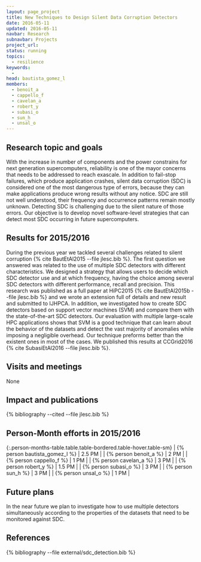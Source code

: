 ```yaml
---
layout: page_project
title: New Techniques to Design Silent Data Corruption Detectors
date: 2016-05-11
updated: 2016-05-11
navbar: Research
subnavbar: Projects
project_url:
status: running
topics:
  - resilience
keywords:
  -
head: bautista_gomez_l
members:
  - benoit_a
  - cappello_f
  - cavelan_a
  - robert_y
  - subasi_o
  - sun_h
  - unsal_o
---
```


## Research topic and goals

With the increase in number of components and the power constrains for next
generation supercomputers, reliability is one of the mayor concerns that needs
to be addressed to reach exascale. In addition to fail-stop failures, which
produce application crashes, silent data corruption (SDC) is considered one of
the most dangerous type of errors, because they can make applications produce
wrong results without any notice. SDC are still not well understood, their
frequency and occurrence patterns remain mostly unknown. Detecting SDC is
challenging due to the silent nature of those errors. Our objective is to
develop novel software-level strategies that can detect most SDC occurring in
future supercomputers.

## Results for 2015/2016

During the previous year we tackled several challenges related to silent
corruption {% cite BautEtAl2015 --file jlesc.bib %}. The first question we answered
was related to the use of multiple SDC detectors with different
characteristics. We designed a strategy that allows users to decide which SDC
detector use and at which frequency, having the choice among several SDC
detectors with different performance, recall and precision. This research was
published as a full paper at HiPC2015 {% cite BautEtAl2015b --file jlesc.bib %} and we wrote an
extension full of details and new result and submitted to IJHPCA. In addition,
we investigated how to create SDC detectors based on support vector machines
(SVM) and compare them with the state-of-the-art SDC detectors. Our evaluation
with multiple large-scale HPC applications shows that SVM is a good technique
that can learn about the behavior of the datasets and detect the vast majority
of anomalies while imposing a negligible overhead. Our technique preforms
better than the existent ones in most of the cases. We published this results
at CCGrid2016 {% cite SubasiEtAl2016 --file jlesc.bib %}.


## Visits and meetings

None


## Impact and publications

{% bibliography --cited --file jlesc.bib %}


## Person-Month efforts in 2015/2016

{:.person-months-table.table.table-bordered.table-hover.table-sm}
| {% person bautista_gomez_l %} | 2.5 PM |
| {% person benoit_a %} | 2 PM |
| {% person cappello_f %} | 1 PM |
| {% person cavelan_a %} | 3 PM |
| {% person robert_y %} | 1.5 PM |
| {% person subasi_o %} | 3 PM |
| {% person sun_h %} | 3 PM |
| {% person unsal_o %} | 1 PM |


## Future plans

In the near future we plan to investigate how to use multiple detectors
simultaneously according to the properties of the datasets that need to be
monitored against SDC.


## References

{% bibliography --file external/sdc_detection.bib %}
